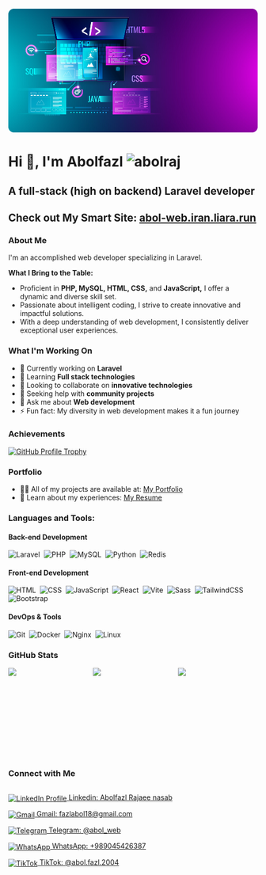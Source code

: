 ![coder banner](./coder_banner.png)

# Hi 👋, I'm Abolfazl <img src="https://komarev.com/ghpvc/?username=abolraj&label=Profile%20views&color=0e75b6&style=for-the-badge" alt="abolraj" />

## A full-stack (high on backend) Laravel developer

## Check out My Smart Site: [abol-web.iran.liara.run](https://abol-web.iran.liara.run/cv)

### About Me
I'm an accomplished web developer specializing in Laravel.

**What I Bring to the Table:**
- Proficient in **PHP, MySQL, HTML, CSS,** and **JavaScript,** I offer a dynamic and diverse skill set.
- Passionate about intelligent coding, I strive to create innovative and impactful solutions.
- With a deep understanding of web development, I consistently deliver exceptional user experiences.

### What I'm Working On
- 🔭 Currently working on **Laravel**
- 🌱 Learning **Full stack technologies**
- 👯 Looking to collaborate on **innovative technologies**
- 🤔 Seeking help with **community projects**
- 💬 Ask me about **Web development**
- ⚡ Fun fact: My diversity in web development makes it a fun journey

### Achievements
<p align="left">
    <a href="https://github.com/ryo-ma/github-profile-trophy">
        <img src="https://github-profile-trophy.vercel.app/?username=abolraj&theme=algolia&margin-w=10" alt="GitHub Profile Trophy" />
    </a>
</p>

### Portfolio
- 👨‍💻 All of my projects are available at: [My Portfolio](https://abol-web.iran.liara.run/cv)
- 📄 Learn about my experiences: [My Resume](https://abol-web.iran.liara.run/cv)

### Languages and Tools:

#### Back-end Development
![Laravel](https://img.shields.io/badge/-Laravel-05122A?style=flat&logo=laravel)&nbsp;
![PHP](https://img.shields.io/badge/-PHP-05122A?style=flat&logo=php)&nbsp;
![MySQL](https://img.shields.io/badge/-MySQL-05122A?style=flat&logo=mysql)&nbsp;
![Python](https://img.shields.io/badge/-Python-05122A?style=flat&logo=python)&nbsp;
![Redis](https://img.shields.io/badge/-Redis-05122A?style=flat&logo=redis)&nbsp;

#### Front-end Development
![HTML](https://img.shields.io/badge/-HTML5-05122A?style=flat&logo=html5)&nbsp;
![CSS](https://img.shields.io/badge/-CSS3-05122A?style=flat&logo=css3)&nbsp;
![JavaScript](https://img.shields.io/badge/-JavaScript-05122A?style=flat&logo=javascript)&nbsp;
![React](https://img.shields.io/badge/-React-05122A?style=flat&logo=react)&nbsp;
![Vite](https://img.shields.io/badge/-Vite-05122A?style=flat&logo=vite)&nbsp;
![Sass](https://img.shields.io/badge/-Sass-05122A?style=flat&logo=sass)&nbsp;
![TailwindCSS](https://img.shields.io/badge/-TailwindCSS-05122A?style=flat&logo=tailwindcss)&nbsp;
![Bootstrap](https://img.shields.io/badge/-Bootstrap-05122A?style=flat&logo=bootstrap)&nbsp;

#### DevOps & Tools
![Git](https://img.shields.io/badge/-Git-05122A?style=flat&logo=git)&nbsp;
![Docker](https://img.shields.io/badge/-Docker-05122A?style=flat&logo=docker)&nbsp;
![Nginx](https://img.shields.io/badge/-Nginx-05122A?style=flat&logo=nginx)&nbsp;
![Linux](https://img.shields.io/badge/-Linux-05122A?style=flat&logo=linux)&nbsp;

### GitHub Stats
<div class="stats" style="display:flex;flex-wrap:wrap;gap:10px;">

<img height="180em" style="flex-grow:1" src="https://github-readme-stats-eight-theta.vercel.app/api?username=abolraj&show_icons=true&theme=algolia&include_all_commits=true&count_private=true"/>
<img height="180em" style="flex-grow:1" src="https://github-readme-stats-eight-theta.vercel.app/api/top-langs/?username=abolraj&layout=compact&langs_count=8&theme=algolia"/>
<img height="180em" style="flex-grow:1" src="https://streak-stats.demolab.com?user=abolraj&theme=algolia&card_width=500"/>

</div>

### Connect with Me
<p align="left" style="display:flex;">
  
<a href="https://linkedin.com/in/abolfazl-rajaee-nasab-195aa3225" target="blank"><img align="center" src="https://raw.githubusercontent.com/rahuldkjain/github-profile-readme-generator/master/src/images/icons/Social/linked-in-alt.svg" alt="LinkedIn Profile" height="30" width="40"/> Linkedin: Abolfazl Rajaee nasab</a>

<a href="mailto:fazlabol18@gmail.com" target="blank"><img align="center" src="https://cdn.simpleicons.org/gmail/red" alt="Gmail" height="30" width="40"/> Gmail: fazlabol18@gmail.com</a>

<a href="https://t.me/abol_web" target="blank"><img align="center" src="https://cdn.simpleicons.org/telegram/cyan" alt="Telegram" height="30" width="40"/> Telegram: @abol_web</a>

<a href="https://wa.me/+989045426387" target="blank"><img align="center" src="https://cdn.simpleicons.org/whatsapp/green" alt="WhatsApp" height="30" width="40"/> WhatsApp: +989045426387</a>

<a href="https://tiktok.com/@abol.fazl.2004" target="blank"><img align="center" src="https://cdn.simpleicons.org/tiktok/black" alt="TikTok" height="30" width="40"/> TikTok: @abol.fazl.2004</a>

</p>
